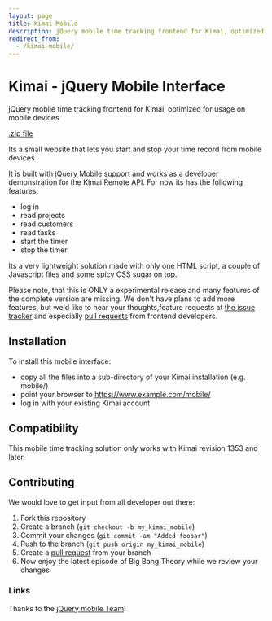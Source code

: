 ```yaml
---
layout: page
title: Kimai Mobile
description: jQuery mobile time tracking frontend for Kimai, optimized for usage on mobile devices
redirect_from:
  - /kimai-mobile/
---
```


# Kimai - jQuery Mobile Interface

jQuery mobile time tracking frontend for Kimai, optimized for usage on mobile devices

<section id="downloads">
      <a href="https://github.com/kimai/kimai-mobile/zipball/master"><span>.zip file</span></a>
</section>
<div class="clearleft"></div>

Its a small website that lets you start and stop your time record from mobile devices.

It is built with jQuery Mobile support and works as a developer demonstration
for the Kimai Remote API. For now its has the following features:

* log in
* read projects
* read customers
* read tasks
* start the timer
* stop the timer

Its a very lightweight solution made with only one HTML script, a couple of 
Javascript files and some spicy CSS sugar on top.

Please note, that this is ONLY a experimental release and many features of the 
complete version are missing. We don't have plans to add more features, but we'd like to hear 
your thoughts,feature requests at [the issue tracker](https://github.com/kimai/kimai-mobile/issues) 
and especially [pull requests](https://github.com/kimai/kimai-mobile/pulls) from frontend developers.

## Installation

To install this mobile interface:

- copy all the files into a sub-directory of your Kimai installation (e.g. mobile/)
- point your browser to https://www.example.com/mobile/ 
- log in with your existing Kimai account

## Compatibility

This mobile time tracking solution only works with Kimai revision 1353 and later.

## Contributing

We would love to get input from all developer out there:

1. Fork this repository
2. Create a branch (`git checkout -b my_kimai_mobile`)
3. Commit your changes (`git commit -am "Added foobar"`)
4. Push to the branch (`git push origin my_kimai_mobile`)
5. Create a [pull request][1] from your branch
6. Now enjoy the latest episode of Big Bang Theory while we review your changes

### Links

Thanks to the [jQuery mobile Team][2]!

[1]: https://github.com/kimai/kimai-mobile/pulls
[2]: http://jquerymobile.com/
